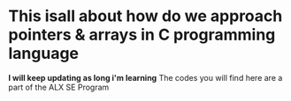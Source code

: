 # This isall about how do we approach pointers & arrays in C programming language
**I will keep updating as long i'm learning**
The codes you will find here are a part of the ALX SE Program
